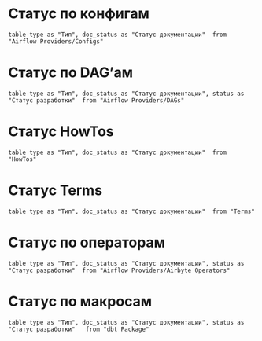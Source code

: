 # Статус по конфигам
```dataview
table type as "Тип", doc_status as "Статус документации"  from "Airflow Providers/Configs" 
```

# Статус по DAG’ам
```dataview
table type as "Тип", doc_status as "Статус документации", status as "Статус разработки"  from "Airflow Providers/DAGs" 
```

# Статус HowTos
```dataview
table type as "Тип", doc_status as "Статус документации"  from "HowTos" 
```

# Статус Terms
```dataview
table type as "Тип", doc_status as "Статус документации"  from "Terms" 
```

# Статус по операторам
```dataview
table type as "Тип", doc_status as "Статус документации", status as "Статус разработки"  from "Airflow Providers/Airbyte Operators" 
```

# Статус по макросам
```dataview
table type as "Тип", doc_status as "Статус документации", status as "Статус разработки"   from "dbt Package" 
```

